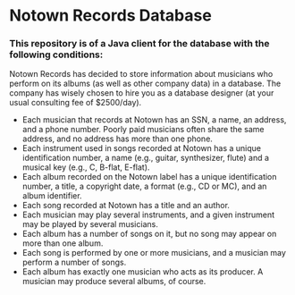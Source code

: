 # Notown Records Database

### This repository is of a Java client for the database with the following conditions:  

Notown Records has decided to store information about musicians who perform on its albums (as well as other company data) in a database. The company has wisely chosen to hire you as a database designer (at your usual consulting fee of $2500/day).
- Each musician that records at Notown has an SSN, a name, an address, and a phone number. Poorly paid musicians often share the same address, and no address has more than one phone.
- Each instrument used in songs recorded at Notown has a unique identification number, a name (e.g., guitar, synthesizer, flute) and a musical key (e.g., C, B-flat, E-flat).
- Each album recorded on the Notown label has a unique identification number, a title, a copyright date, a format (e.g., CD or MC), and an album identifier.
- Each song recorded at Notown has a title and an author.
- Each musician may play several instruments, and a given instrument may be played by several musicians.
- Each album has a number of songs on it, but no song may appear on more than one album.
- Each song is performed by one or more musicians, and a musician may perform a number of songs.
- Each album has exactly one musician who acts as its producer. A musician may produce several albums, of course.

